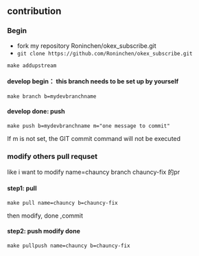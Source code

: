 ## contribution

### Begin

* fork my repository Roninchen/okex_subscribe.git
* `git clone https://github.com/Roninchen/okex_subscribe.git`


```
make addupstream
```

#### develop begin： this branch needs to be set up by yourself

```
make branch b=mydevbranchname
```

#### develop done: push 

```
make push b=mydevbranchname m="one message to commit"
```


If m is not set, the GIT commit command will not be executed

### modify others pull requset

like i want to modify name=chauncy branch chauncy-fix 的pr

#### step1: pull

```
make pull name=chauncy b=chauncy-fix
```

then modify, done ,commit

#### step2: push modify done 

```
make pullpush name=chauncy b=chauncy-fix
```

